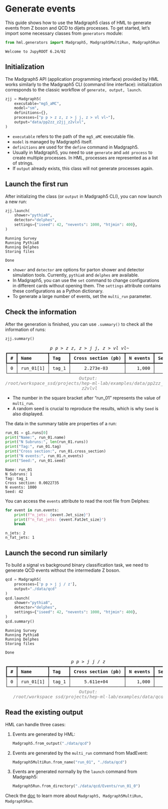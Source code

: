 # Generate events

This guide shows how to use the Madgraph5 class of HML to generate events from Z boson and QCD to dijets processes. To get started, let’s import some necessary classes from `generators` module:

```python
from hml.generators import Madgraph5, Madgraph5MultiRun, Madgraph5Run
```

<div class="result" markdown>

```
Welcome to JupyROOT 6.24/02
```

</div>

## Initialization

The Madgraph5 API (application programming interface) provided by HML works similarly to the Madgraph5 CLI (command line interface): initialization corresponds to the classic workflow of `generate, output, launch`.

```python
zjj = Madgraph5(
    executable="mg5_aMC",
    model="sm",
    definitions={},
    processes=["p p > z z, z > j j, z > vl vl~"],
    output="data/pp2zz_z2jj_z2vlvl",
)
```

- `executable` refers to the path of the `mg5_aMC` executable file.
- `model` is managed by Madgraph5 itself.
- `definitions` are used for the `define` command in Madgraph5.
- Usually in Madgraph5, you need to use `generate` and `add process` to create multiple processes. In HML, processes are represented as a list of strings.
- If `output` already exists, this class will not generate processes again.

## Launch the first run

After initializing the class (or `output` in Madgraph5 CLI), you can now launch a new run:

```python
zjj.launch(
    shower="pythia8",
    detector="delphes",
    settings={"iseed": 42, "nevents": 1000, "htjmin": 400},
)
```

<div class="result" markdown>

```
Running Survey
Running Pythia8
Running Delphes
Storing files

Done
```

</div>

- `shower` and `detector` are options for parton shower and detector simulation tools. Currently, `pythia8` and `delphes` are available.
- In Madgraph5, you can use the `set` command to change configurations in different cards without opening them. The `settings` attribute contains these configurations as a Python dictionary.
- To generate a large number of events, set the `multi_run` parameter.

## Check the information

After the generation is finished, you can use `.summary()` to check all the information of runs:

```python
zjj.summary()
```

<div class="result" markdown>

<pre style="white-space:pre;overflow-x:auto;line-height:normal;font-family:Menlo,'DejaVu Sans Mono',consolas,'Courier New',monospace"><span style="font-style: italic">                 p p &gt; z z, z &gt; j j, z &gt; vl vl~                 </span>
┏━━━┳━━━━━━━━━━━┳━━━━━━━┳━━━━━━━━━━━━━━━━━━━━┳━━━━━━━━━━┳━━━━━━┓
┃<span style="font-weight: bold"> # </span>┃<span style="font-weight: bold"> Name      </span>┃<span style="font-weight: bold"> Tag   </span>┃<span style="font-weight: bold"> Cross section (pb) </span>┃<span style="font-weight: bold"> N events </span>┃<span style="font-weight: bold"> Seed </span>┃
┡━━━╇━━━━━━━━━━━╇━━━━━━━╇━━━━━━━━━━━━━━━━━━━━╇━━━━━━━━━━╇━━━━━━┩
│ 0 │ run_01[1] │ tag_1 │     2.273e-03      │    1,000 │   42 │
└───┴───────────┴───────┴────────────────────┴──────────┴──────┘
<span style="color: #7f7f7f; text-decoration-color: #7f7f7f; font-style: italic">                            Output:                             </span>
<span style="color: #7f7f7f; text-decoration-color: #7f7f7f; font-style: italic">/root/workspace_ssd/projects/hep-ml-lab/examples/data/pp2zz_z2jj</span>
<span style="color: #7f7f7f; text-decoration-color: #7f7f7f; font-style: italic">                            _z2vlvl                             </span>
</pre>

</div>

- The number in the square bracket after “run_01” represents the value of `multi_run`.
- A random seed is crucial to reproduce the results, which is why `Seed` is also displayed.

The data in the summary table are properties of a run:

```python
run_01 = g1.runs[0]
print("Name:", run_01.name)
print("N Subruns:", len(run_01.runs))
print("Tag:", run_01.tag)
print("Cross section:", run_01.cross_section)
print("N events:", run_01.n_events)
print("Seed:", run_01.seed)
```

<div class="result" markdown>

```
Name: run_01
N Subruns: 1
Tag: tag_1
Cross section: 0.0022735
N events: 1000
Seed: 42
```

</div>

You can access the `events` attribute to read the root file from Delphes:

```python
for event in run.events:
    print(f"n_jets: {event.Jet_size}")
    print(f"n_fat_jets: {event.FatJet_size}")
    break
```

<div class="result" markdown>

```
n_jets: 2
n_fat_jets: 1
```

</div>

## Launch the second run similarly

To build a signal vs background binary classification task, we need to generate QCD events without the intermediate Z boson.

```python
qcd = Madgraph5(
    processes=['p p > j j / z'],
    output="./data/qcd"
)
qcd.launch(
    shower="pythia8",
    detector="delphes",
    settings={"iseed": 42, "nevents": 1000, "htjmin": 400},
)
qcd.summary()
```

<div class="result" markdown>

```
Running Survey
Running Pythia8
Running Delphes
Storing files

Done
```

<pre style="white-space:pre;overflow-x:auto;line-height:normal;font-family:Menlo,'DejaVu Sans Mono',consolas,'Courier New',monospace"><span style="font-style: italic">                         p p &gt; j j / z                          </span>
┏━━━┳━━━━━━━━━━━┳━━━━━━━┳━━━━━━━━━━━━━━━━━━━━┳━━━━━━━━━━┳━━━━━━┓
┃<span style="font-weight: bold"> # </span>┃<span style="font-weight: bold"> Name      </span>┃<span style="font-weight: bold"> Tag   </span>┃<span style="font-weight: bold"> Cross section (pb) </span>┃<span style="font-weight: bold"> N events </span>┃<span style="font-weight: bold"> Seed </span>┃
┡━━━╇━━━━━━━━━━━╇━━━━━━━╇━━━━━━━━━━━━━━━━━━━━╇━━━━━━━━━━╇━━━━━━┩
│ 0 │ run_01[1] │ tag_1 │     5.611e+04      │    1,000 │   42 │
└───┴───────────┴───────┴────────────────────┴──────────┴──────┘
<span style="color: #7f7f7f; text-decoration-color: #7f7f7f; font-style: italic">                            Output:                             </span>
<span style="color: #7f7f7f; text-decoration-color: #7f7f7f; font-style: italic">   /root/workspace_ssd/projects/hep-ml-lab/examples/data/qcd    </span>
</pre>

</div>

## Read the existing output

HML can handle three cases:

1. Events are generated by HML:
    
    ```python
    Madgraph5.from_output("./data/qcd")
    ```
    
2. Events are generated by the `multi_run` command from MadEvent:
    
    ```python
    Madgraph5MultiRun.from_name("run_01", "./data/qcd")
    ```
    
3. Events are generated normally by the `launch` command from Madgraph5:
    
    ```python
    Madgraph5Run.from_directory("./data/qcd/Events/run_01_0")
    ```

Check the [doc](../api-reference/hml.generators.md) to learn more about `Madgraph5, Madgraph5MultiRun, Madgraph5Run`.
